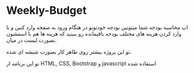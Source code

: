 # Weekly-Budget
اپ محاسبه بودجه
شما میتونین بودجه خودتونو در هنگام ورود به صفحه وارد کنین و با وارد کردن هزینه های مختلف بودجه باقیمانده رو ببینید که هزینه ها هم با اسمشون بصورت لیست در میان.

تو این پروژه بیشتر روی ظاهر کار بصورت شیشه ای شده.

تو این برنامه از HTML, CSS, Bootstrap و javascript استفاده شده
